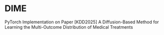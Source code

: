 # DIME
PyTorch Implementation on Paper [KDD2025] A Diffusion-Based Method for Learning the Multi-Outcome Distribution of Medical Treatments
